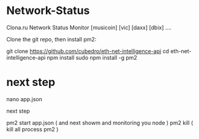 # Network-Status
Clona.ru Network Status Monitor [musicoin] [vic] [daxx] [dbix] ....


Clone the git repo, then install pm2:

git clone https://github.com/cubedro/eth-net-intelligence-api
cd eth-net-intelligence-api
npm install
sudo npm install -g pm2


# next step

nano app.json



next step

pm2 start app.json  ( and next showm and monitoring you node )
pm2 kill ( kill all process pm2 )


